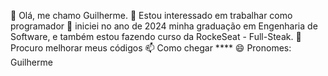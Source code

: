 👋 Olá, me chamo Guilherme. 
👀 Estou interessado em trabalhar como programador
🌱 iniciei no ano de 2024 minha graduação em Engenharia de Software, e também estou fazendo curso da RockeSeat - Full-Steak.
💞️ Procuro melhorar meus códigos
📫 Como chegar ****
😄 Pronomes: Guilherme


<!---
Gbo-barreto/Gbo-barreto is a ✨ special ✨ repository because its `README.md` (this file) appears on your GitHub profile.
You can click the Preview link to take a look at your changes.
--->
